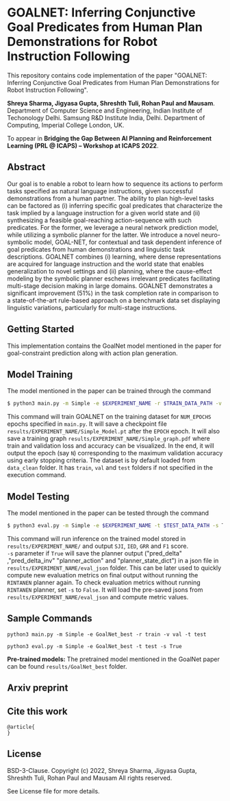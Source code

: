 # GOALNET: Inferring Conjunctive Goal Predicates from Human Plan Demonstrations for Robot Instruction Following

This repository contains code implementation of the paper "GOALNET: Inferring Conjunctive Goal Predicates from Human Plan Demonstrations for Robot Instruction Following".

**Shreya Sharma, Jigyasa Gupta, Shreshth Tuli, Rohan Paul and Mausam**. Department of Computer Science and Engineering, Indian Institute of Techonology Delhi. Samsung R&D Institute India, Delhi. Department of Computing, Imperial College London, UK.

To appear in **Bridging the Gap Between AI Planning and Reinforcement Learning (PRL @ ICAPS) – Workshop at ICAPS 2022**.

## Abstract

Our goal is to enable a robot to learn how to sequence its actions to perform tasks specified as natural language instructions, given successful demonstrations from a human partner. The ability to plan high-level tasks can be factored as (i) inferring specific goal predicates that characterize the task implied by a language instruction for a given world state and (ii) synthesizing a feasible goal-reaching action-sequence with such predicates. For the former, we leverage a neural network prediction model, while utilizing a symbolic planner for the latter. We introduce a novel neuro-symbolic model, GOAL-NET, for contextual and task dependent inference of goal predicates from human demonstrations and linguistic task descriptions. GOALNET combines (i) learning, where dense representations are acquired for language instruction and the world state that enables generalization to novel settings and (ii) planning, where the cause-effect modeling by the symbolic planner eschews irrelevant predicates facilitating multi-stage decision making in large domains. GOALNET demonstrates a significant improvement (51%) in the task completion rate in comparison to a state-of-the-art rule-based approach on a benchmark data set displaying linguistic variations, particularly for multi-stage instructions.

<!-- ## Supplementary video

[![IMAGE ALT TEXT HERE](https://img.youtube.com/vi/lUWU3rK1Gno/0.jpg)](https://www.youtube.com/watch?v=lUWU3rK1Gno) -->

## Getting Started

This implementation contains the GoalNet model mentioned in the paper for goal-constraint prediction along with action plan generation. 

## Model Training 

The model mentioned in the paper can be trained through the command

```bash
$ python3 main.py -m Simple -e $EXPERIMENT_NAME -r $TRAIN_DATA_PATH -v $VALIDATION_DATA_PATH -t $TEST_DATA_PATH
```
This command will train GOALNET on the training dataset for `NUM_EPOCHS` epochs specified in `main.py`. It will save a checkpoint file `results/EXPERIMENT_NAME/Simple_Model.pt` after the `EPOCH` epoch. It will also save a training graph `results/EXPERIMENT_NAME/Simple_graph.pdf` where train and validation loss and accuracy can be visualized. In the end, it will output the epoch (say `N`) corresponding to the maximum validation accuracy using early stopping criteria. The dataset is by default loaded from `data_clean` folder. It has `train`, `val` and `test` folders if not specified in the execution command.

## Model Testing 

The model mentioned in the paper can be tested through the command

```bash
$ python3 eval.py -m Simple -e $EXPERIMENT_NAME -t $TEST_DATA_PATH -s True/False
```

This command will run inference on the trained model stored in `results/EXPERIMENT_NAME/` and output `SJI`, `IED`, `GRR` and `F1` score.<br />
`-s` parameter if `True` will save the planner output ("pred_delta" ,"pred_delta_inv" "planner_action" and "planner_state_dict") in a json file in `results/EXPERIMENT_NAME/eval_json` folder. This can be later used to quickly compute new evaluation metrics on final output without running the `RINTANEN` planner again. To check evaluation metrics without running `RINTANEN` planner, set `-s` to `False`. It will load the pre-saved jsons from `results/EXPERIMENT_NAME/eval_json` and compute metric values.


## Sample Commands
```
python3 main.py -m Simple -e GoalNet_best -r train -v val -t test
```
```
python3 eval.py -m Simple -e GoalNet_best -t test -s True
```

**Pre-trained models:** The pretrained model mentioned in the GoalNet paper can be found `results/GoalNet_best` folder.


## Arxiv preprint
<!-- https://arxiv.org/. -->

## Cite this work
```
@article{
}
```

## License

BSD-3-Clause. 
Copyright (c) 2022, Shreya Sharma, Jigyasa Gupta, Shreshth Tuli, Rohan Paul and Mausam
All rights reserved.

See License file for more details.
